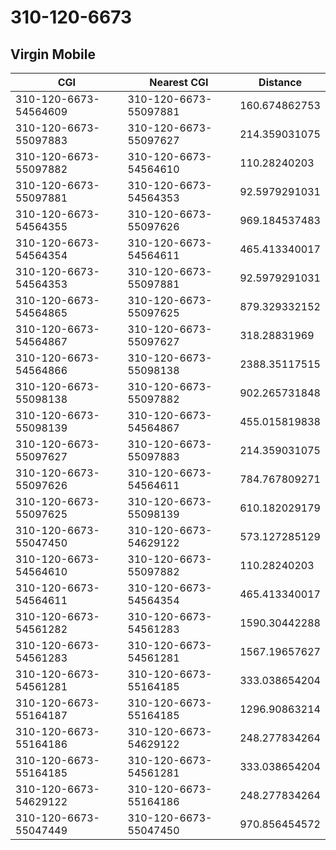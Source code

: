 # 310-120-6673
## Virgin Mobile


| CGI | Nearest CGI | Distance |
|-----|-------------|----------|
| 310-120-6673-54564609 | 310-120-6673-55097881 | 160.674862753 |
| 310-120-6673-55097883 | 310-120-6673-55097627 | 214.359031075 |
| 310-120-6673-55097882 | 310-120-6673-54564610 | 110.28240203 |
| 310-120-6673-55097881 | 310-120-6673-54564353 | 92.5979291031 |
| 310-120-6673-54564355 | 310-120-6673-55097626 | 969.184537483 |
| 310-120-6673-54564354 | 310-120-6673-54564611 | 465.413340017 |
| 310-120-6673-54564353 | 310-120-6673-55097881 | 92.5979291031 |
| 310-120-6673-54564865 | 310-120-6673-55097625 | 879.329332152 |
| 310-120-6673-54564867 | 310-120-6673-55097627 | 318.28831969 |
| 310-120-6673-54564866 | 310-120-6673-55098138 | 2388.35117515 |
| 310-120-6673-55098138 | 310-120-6673-55097882 | 902.265731848 |
| 310-120-6673-55098139 | 310-120-6673-54564867 | 455.015819838 |
| 310-120-6673-55097627 | 310-120-6673-55097883 | 214.359031075 |
| 310-120-6673-55097626 | 310-120-6673-54564611 | 784.767809271 |
| 310-120-6673-55097625 | 310-120-6673-55098139 | 610.182029179 |
| 310-120-6673-55047450 | 310-120-6673-54629122 | 573.127285129 |
| 310-120-6673-54564610 | 310-120-6673-55097882 | 110.28240203 |
| 310-120-6673-54564611 | 310-120-6673-54564354 | 465.413340017 |
| 310-120-6673-54561282 | 310-120-6673-54561283 | 1590.30442288 |
| 310-120-6673-54561283 | 310-120-6673-54561281 | 1567.19657627 |
| 310-120-6673-54561281 | 310-120-6673-55164185 | 333.038654204 |
| 310-120-6673-55164187 | 310-120-6673-55164185 | 1296.90863214 |
| 310-120-6673-55164186 | 310-120-6673-54629122 | 248.277834264 |
| 310-120-6673-55164185 | 310-120-6673-54561281 | 333.038654204 |
| 310-120-6673-54629122 | 310-120-6673-55164186 | 248.277834264 |
| 310-120-6673-55047449 | 310-120-6673-55047450 | 970.856454572 |
